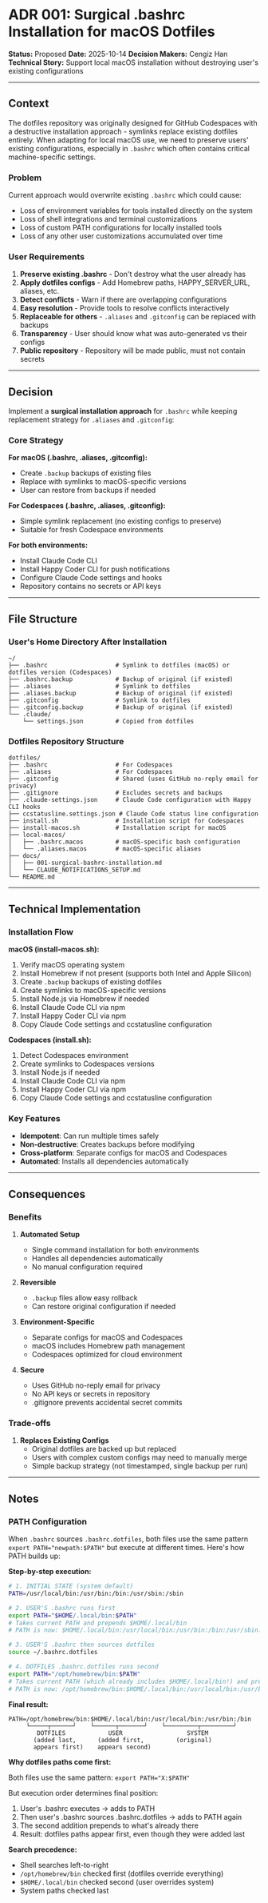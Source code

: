 # ADR 001: Surgical .bashrc Installation for macOS Dotfiles

**Status:** Proposed
**Date:** 2025-10-14
**Decision Makers:** Cengiz Han
**Technical Story:** Support local macOS installation without destroying user's existing configurations

---

## Context

The dotfiles repository was originally designed for GitHub Codespaces with a destructive installation approach - symlinks replace existing dotfiles entirely. When adapting for local macOS use, we need to preserve users' existing configurations, especially in `.bashrc` which often contains critical machine-specific settings.

### Problem

Current approach would overwrite existing `.bashrc` which could cause:
- Loss of environment variables for tools installed directly on the system
- Loss of shell integrations and terminal customizations
- Loss of custom PATH configurations for locally installed tools
- Loss of any other user customizations accumulated over time

### User Requirements

1. **Preserve existing .bashrc** - Don't destroy what the user already has
2. **Apply dotfiles configs** - Add Homebrew paths, HAPPY_SERVER_URL, aliases, etc.
3. **Detect conflicts** - Warn if there are overlapping configurations
4. **Easy resolution** - Provide tools to resolve conflicts interactively
5. **Replaceable for others** - `.aliases` and `.gitconfig` can be replaced with backups
6. **Transparency** - User should know what was auto-generated vs their configs
7. **Public repository** - Repository will be made public, must not contain secrets

---

## Decision

Implement a **surgical installation approach** for `.bashrc` while keeping replacement strategy for `.aliases` and `.gitconfig`:

### Core Strategy

**For macOS (.bashrc, .aliases, .gitconfig):**
- Create `.backup` backups of existing files
- Replace with symlinks to macOS-specific versions
- User can restore from backups if needed

**For Codespaces (.bashrc, .aliases, .gitconfig):**
- Simple symlink replacement (no existing configs to preserve)
- Suitable for fresh Codespace environments

**For both environments:**
- Install Claude Code CLI
- Install Happy Coder CLI for push notifications
- Configure Claude Code settings and hooks
- Repository contains no secrets or API keys

---

## File Structure

### User's Home Directory After Installation

```
~/
├── .bashrc                   # Symlink to dotfiles (macOS) or dotfiles version (Codespaces)
├── .bashrc.backup            # Backup of original (if existed)
├── .aliases                  # Symlink to dotfiles
├── .aliases.backup           # Backup of original (if existed)
├── .gitconfig                # Symlink to dotfiles
├── .gitconfig.backup         # Backup of original (if existed)
└── .claude/
    └── settings.json         # Copied from dotfiles
```

### Dotfiles Repository Structure

```
dotfiles/
├── .bashrc                   # For Codespaces
├── .aliases                  # For Codespaces
├── .gitconfig                # Shared (uses GitHub no-reply email for privacy)
├── .gitignore                # Excludes secrets and backups
├── .claude-settings.json     # Claude Code configuration with Happy CLI hooks
├── ccstatusline.settings.json # Claude Code status line configuration
├── install.sh                # Installation script for Codespaces
├── install-macos.sh          # Installation script for macOS
├── local-macos/
│   ├── .bashrc.macos         # macOS-specific bash configuration
│   └── .aliases.macos        # macOS-specific aliases
├── docs/
│   ├── 001-surgical-bashrc-installation.md
│   └── CLAUDE_NOTIFICATIONS_SETUP.md
└── README.md
```

---

## Technical Implementation

### Installation Flow

**macOS (install-macos.sh):**
1. Verify macOS operating system
2. Install Homebrew if not present (supports both Intel and Apple Silicon)
3. Create `.backup` backups of existing dotfiles
4. Create symlinks to macOS-specific versions
5. Install Node.js via Homebrew if needed
6. Install Claude Code CLI via npm
7. Install Happy Coder CLI via npm
8. Copy Claude Code settings and ccstatusline configuration

**Codespaces (install.sh):**
1. Detect Codespaces environment
2. Create symlinks to Codespaces versions
3. Install Node.js if needed
4. Install Claude Code CLI via npm
5. Install Happy Coder CLI via npm
6. Copy Claude Code settings and ccstatusline configuration

### Key Features

- **Idempotent**: Can run multiple times safely
- **Non-destructive**: Creates backups before modifying
- **Cross-platform**: Separate configs for macOS and Codespaces
- **Automated**: Installs all dependencies automatically

---

## Consequences

### Benefits

1. **Automated Setup**
   - Single command installation for both environments
   - Handles all dependencies automatically
   - No manual configuration required

2. **Reversible**
   - `.backup` files allow easy rollback
   - Can restore original configuration if needed

3. **Environment-Specific**
   - Separate configs for macOS and Codespaces
   - macOS includes Homebrew path management
   - Codespaces optimized for cloud environment

4. **Secure**
   - Uses GitHub no-reply email for privacy
   - No API keys or secrets in repository
   - .gitignore prevents accidental secret commits

### Trade-offs

1. **Replaces Existing Configs**
   - Original dotfiles are backed up but replaced
   - Users with complex custom configs may need to manually merge
   - Simple backup strategy (not timestamped, single backup per run)

---

## Notes

### PATH Configuration

When `.bashrc` sources `.bashrc.dotfiles`, both files use the same pattern `export PATH="newpath:$PATH"` but execute at different times. Here's how PATH builds up:

**Step-by-step execution:**

```bash
# 1. INITIAL STATE (system default)
PATH=/usr/local/bin:/usr/bin:/bin:/usr/sbin:/sbin

# 2. USER'S .bashrc runs first
export PATH="$HOME/.local/bin:$PATH"
# Takes current PATH and prepends $HOME/.local/bin
# PATH is now: $HOME/.local/bin:/usr/local/bin:/usr/bin:/bin:/usr/sbin:/sbin

# 3. USER'S .bashrc then sources dotfiles
source ~/.bashrc.dotfiles

# 4. DOTFILES .bashrc.dotfiles runs second
export PATH="/opt/homebrew/bin:$PATH"
# Takes current PATH (which already includes $HOME/.local/bin!) and prepends /opt/homebrew/bin
# PATH is now: /opt/homebrew/bin:$HOME/.local/bin:/usr/local/bin:/usr/bin:/bin:/usr/sbin:/sbin
```

**Final result:**

```text
PATH=/opt/homebrew/bin:$HOME/.local/bin:/usr/local/bin:/usr/bin:/bin
     └─────┬──────┘    └──────┬───────┘    └─────────┬─────────┘
        DOTFILES            USER                  SYSTEM
       (added last,      (added first,         (original)
       appears first)    appears second)
```

**Why dotfiles paths come first:**

Both files use the same pattern: `export PATH="X:$PATH"`

But execution order determines final position:
1. User's .bashrc executes → adds to PATH
2. Then user's .bashrc sources .bashrc.dotfiles → adds to PATH again
3. The second addition prepends to what's already there
4. Result: dotfiles paths appear first, even though they were added last

**Search precedence:**
- Shell searches left-to-right
- `/opt/homebrew/bin` checked first (dotfiles override everything)
- `$HOME/.local/bin` checked second (user overrides system)
- System paths checked last
